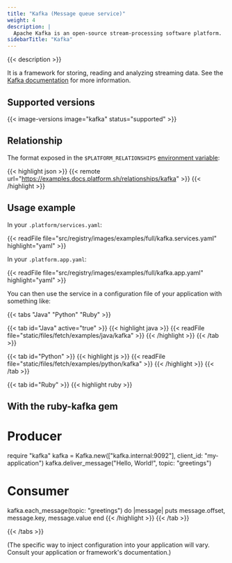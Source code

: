 ```yaml
---
title: "Kafka (Message queue service)"
weight: 4
description: |
  Apache Kafka is an open-source stream-processing software platform.
sidebarTitle: "Kafka"
---
```


{{< description >}}

It is a framework for storing, reading and analyzing streaming data. See the [Kafka documentation](https://kafka.apache.org/documentation) for more information.

## Supported versions

{{< image-versions image="kafka" status="supported" >}}

## Relationship

The format exposed in the ``$PLATFORM_RELATIONSHIPS`` [environment variable](/development/variables.md#platformsh-provided-variables):

{{< highlight json >}}
{{< remote url="https://examples.docs.platform.sh/relationships/kafka" >}}
{{< /highlight >}}

## Usage example

In your ``.platform/services.yaml``:

{{< readFile file="src/registry/images/examples/full/kafka.services.yaml" highlight="yaml" >}}

In your ``.platform.app.yaml``:

{{< readFile file="src/registry/images/examples/full/kafka.app.yaml" highlight="yaml" >}}

You can then use the service in a configuration file of your application with something like:

{{< tabs "Java" "Python" "Ruby" >}}

{{< tab id="Java" active="true" >}}
{{< highlight java >}}
{{< readFile file="static/files/fetch/examples/java/kafka" >}}
{{< /highlight >}}
{{< /tab >}}

{{< tab id="Python" >}}
{{< highlight js >}}
{{< readFile file="static/files/fetch/examples/python/kafka" >}}
{{< /highlight >}}
{{< /tab >}}

{{< tab id="Ruby" >}}
{{< highlight ruby >}}

## With the ruby-kafka gem

# Producer
require "kafka"
kafka = Kafka.new(["kafka.internal:9092"], client_id: "my-application")
kafka.deliver_message("Hello, World!", topic: "greetings")

# Consumer
kafka.each_message(topic: "greetings") do |message|
  puts message.offset, message.key, message.value
end
{{< /highlight >}}
{{< /tab >}}

{{< /tabs >}}

(The specific way to inject configuration into your application will vary. Consult your application or framework's documentation.)
